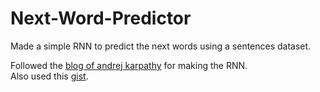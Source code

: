 # Next-Word-Predictor

Made a simple RNN to predict the next words using a sentences dataset.<br>

Followed the [blog of andrej karpathy](https://karpathy.github.io/2015/05/21/rnn-effectiveness/) for making the RNN. <br>
Also used this [gist](https://gist.github.com/karpathy/d4dee566867f8291f086). <br>
